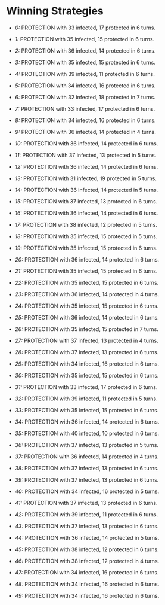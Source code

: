 # Winning Strategies

* _0:_ PROTECTION with 33 infected, 17 protected in 6 turns.


* _1:_ PROTECTION with 35 infected, 15 protected in 6 turns.


* _2:_ PROTECTION with 36 infected, 14 protected in 6 turns.


* _3:_ PROTECTION with 35 infected, 15 protected in 6 turns.


* _4:_ PROTECTION with 39 infected, 11 protected in 6 turns.


* _5:_ PROTECTION with 34 infected, 16 protected in 6 turns.


* _6:_ PROTECTION with 32 infected, 18 protected in 7 turns.


* _7:_ PROTECTION with 33 infected, 17 protected in 6 turns.


* _8:_ PROTECTION with 34 infected, 16 protected in 6 turns.


* _9:_ PROTECTION with 36 infected, 14 protected in 4 turns.


* _10:_ PROTECTION with 36 infected, 14 protected in 6 turns.


* _11:_ PROTECTION with 37 infected, 13 protected in 5 turns.


* _12:_ PROTECTION with 36 infected, 14 protected in 6 turns.


* _13:_ PROTECTION with 31 infected, 19 protected in 5 turns.


* _14:_ PROTECTION with 36 infected, 14 protected in 5 turns.


* _15:_ PROTECTION with 37 infected, 13 protected in 6 turns.


* _16:_ PROTECTION with 36 infected, 14 protected in 6 turns.


* _17:_ PROTECTION with 38 infected, 12 protected in 5 turns.


* _18:_ PROTECTION with 35 infected, 15 protected in 5 turns.


* _19:_ PROTECTION with 35 infected, 15 protected in 6 turns.


* _20:_ PROTECTION with 36 infected, 14 protected in 6 turns.


* _21:_ PROTECTION with 35 infected, 15 protected in 6 turns.


* _22:_ PROTECTION with 35 infected, 15 protected in 6 turns.


* _23:_ PROTECTION with 36 infected, 14 protected in 4 turns.


* _24:_ PROTECTION with 35 infected, 15 protected in 6 turns.


* _25:_ PROTECTION with 36 infected, 14 protected in 6 turns.


* _26:_ PROTECTION with 35 infected, 15 protected in 7 turns.


* _27:_ PROTECTION with 37 infected, 13 protected in 4 turns.


* _28:_ PROTECTION with 37 infected, 13 protected in 6 turns.


* _29:_ PROTECTION with 34 infected, 16 protected in 6 turns.


* _30:_ PROTECTION with 35 infected, 15 protected in 6 turns.


* _31:_ PROTECTION with 33 infected, 17 protected in 6 turns.


* _32:_ PROTECTION with 39 infected, 11 protected in 5 turns.


* _33:_ PROTECTION with 35 infected, 15 protected in 6 turns.


* _34:_ PROTECTION with 36 infected, 14 protected in 6 turns.


* _35:_ PROTECTION with 40 infected, 10 protected in 6 turns.


* _36:_ PROTECTION with 37 infected, 13 protected in 5 turns.


* _37:_ PROTECTION with 36 infected, 14 protected in 4 turns.


* _38:_ PROTECTION with 37 infected, 13 protected in 6 turns.


* _39:_ PROTECTION with 37 infected, 13 protected in 6 turns.


* _40:_ PROTECTION with 34 infected, 16 protected in 5 turns.


* _41:_ PROTECTION with 37 infected, 13 protected in 6 turns.


* _42:_ PROTECTION with 39 infected, 11 protected in 6 turns.


* _43:_ PROTECTION with 37 infected, 13 protected in 6 turns.


* _44:_ PROTECTION with 36 infected, 14 protected in 5 turns.


* _45:_ PROTECTION with 38 infected, 12 protected in 6 turns.


* _46:_ PROTECTION with 38 infected, 12 protected in 4 turns.


* _47:_ PROTECTION with 34 infected, 16 protected in 6 turns.


* _48:_ PROTECTION with 34 infected, 16 protected in 6 turns.


* _49:_ PROTECTION with 34 infected, 16 protected in 6 turns.


